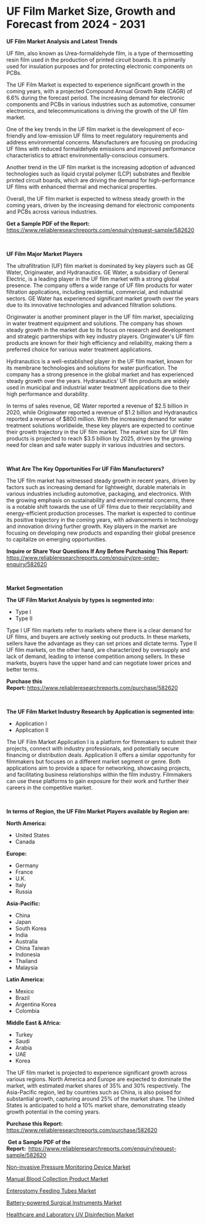 <p><h1>UF Film Market Size, Growth and Forecast from 2024 - 2031</h1></p><p><strong>UF Film Market Analysis and Latest Trends</strong></p>
<p><p>UF film, also known as Urea-formaldehyde film, is a type of thermosetting resin film used in the production of printed circuit boards. It is primarily used for insulation purposes and for protecting electronic components on PCBs.</p><p>The UF Film Market is expected to experience significant growth in the coming years, with a projected Compound Annual Growth Rate (CAGR) of 6.6% during the forecast period. The increasing demand for electronic components and PCBs in various industries such as automotive, consumer electronics, and telecommunications is driving the growth of the UF film market.</p><p>One of the key trends in the UF film market is the development of eco-friendly and low-emission UF films to meet regulatory requirements and address environmental concerns. Manufacturers are focusing on producing UF films with reduced formaldehyde emissions and improved performance characteristics to attract environmentally-conscious consumers.</p><p>Another trend in the UF film market is the increasing adoption of advanced technologies such as liquid crystal polymer (LCP) substrates and flexible printed circuit boards, which are driving the demand for high-performance UF films with enhanced thermal and mechanical properties.</p><p>Overall, the UF film market is expected to witness steady growth in the coming years, driven by the increasing demand for electronic components and PCBs across various industries.</p></p>
<p><strong>Get a Sample PDF of the Report:&nbsp;</strong> <a href="https://www.reliableresearchreports.com/enquiry/request-sample/582620">https://www.reliableresearchreports.com/enquiry/request-sample/582620</a></p>
<p>&nbsp;</p>
<p><strong>UF Film Major Market Players</strong></p>
<p><p>The ultrafiltration (UF) film market is dominated by key players such as GE Water, Originwater, and Hydranautics.  GE Water, a subsidiary of General Electric, is a leading player in the UF film market with a strong global presence. The company offers a wide range of UF film products for water filtration applications, including residential, commercial, and industrial sectors. GE Water has experienced significant market growth over the years due to its innovative technologies and advanced filtration solutions.</p><p>Originwater is another prominent player in the UF film market, specializing in water treatment equipment and solutions. The company has shown steady growth in the market due to its focus on research and development and strategic partnerships with key industry players. Originwater's UF film products are known for their high efficiency and reliability, making them a preferred choice for various water treatment applications.</p><p>Hydranautics is a well-established player in the UF film market, known for its membrane technologies and solutions for water purification. The company has a strong presence in the global market and has experienced steady growth over the years. Hydranautics' UF film products are widely used in municipal and industrial water treatment applications due to their high performance and durability.</p><p>In terms of sales revenue, GE Water reported a revenue of $2.5 billion in 2020, while Originwater reported a revenue of $1.2 billion and Hydranautics reported a revenue of $800 million. With the increasing demand for water treatment solutions worldwide, these key players are expected to continue their growth trajectory in the UF film market. The market size for UF film products is projected to reach $3.5 billion by 2025, driven by the growing need for clean and safe water supply in various industries and sectors.</p></p>
<p>&nbsp;</p>
<p><strong>What Are The Key Opportunities For UF Film Manufacturers?</strong></p>
<p><p>The UF film market has witnessed steady growth in recent years, driven by factors such as increasing demand for lightweight, durable materials in various industries including automotive, packaging, and electronics. With the growing emphasis on sustainability and environmental concerns, there is a notable shift towards the use of UF films due to their recyclability and energy-efficient production processes. The market is expected to continue its positive trajectory in the coming years, with advancements in technology and innovation driving further growth. Key players in the market are focusing on developing new products and expanding their global presence to capitalize on emerging opportunities.</p></p>
<p><strong>Inquire or Share Your Questions If Any Before Purchasing This Report:</strong> <a href="https://www.reliableresearchreports.com/enquiry/pre-order-enquiry/582620">https://www.reliableresearchreports.com/enquiry/pre-order-enquiry/582620</a></p>
<p>&nbsp;</p>
<p><strong>Market Segmentation</strong></p>
<p><strong>The UF Film Market Analysis by types is segmented into:</strong></p>
<p><ul><li>Type I</li><li>Type II</li></ul></p>
<p><p>Type I UF film markets refer to markets where there is a clear demand for UF films, and buyers are actively seeking out products. In these markets, sellers have the advantage as they can set prices and dictate terms. Type II UF film markets, on the other hand, are characterized by oversupply and lack of demand, leading to intense competition among sellers. In these markets, buyers have the upper hand and can negotiate lower prices and better terms.</p></p>
<p><strong>Purchase this Report:&nbsp;</strong><a href="https://www.reliableresearchreports.com/purchase/582620">https://www.reliableresearchreports.com/purchase/582620</a></p>
<p>&nbsp;</p>
<p><strong>The UF Film Market Industry Research by Application is segmented into:</strong></p>
<p><ul><li>Application I</li><li>Application II</li></ul></p>
<p><p>The UF Film Market Application I is a platform for filmmakers to submit their projects, connect with industry professionals, and potentially secure financing or distribution deals. Application II offers a similar opportunity for filmmakers but focuses on a different market segment or genre. Both applications aim to provide a space for networking, showcasing projects, and facilitating business relationships within the film industry. Filmmakers can use these platforms to gain exposure for their work and further their careers in the competitive market.</p></p>
<p>&nbsp;</p>
<p><strong>In terms of Region, the UF Film Market Players available by Region are:</strong></p>
<p>
    <p> <strong> North America: </strong>
        <ul>
            <li>United States</li>
            <li>Canada</li>
        </ul>
        </p> 
    <p> <strong> Europe: </strong>
        <ul>
            <li>Germany</li>
            <li>France</li>
            <li>U.K.</li>
            <li>Italy</li>
            <li>Russia</li>
        </ul>
        </p> 
    <p> <strong> Asia-Pacific: </strong>
        <ul>
            <li>China</li>
            <li>Japan</li>
            <li>South Korea</li>
            <li>India</li>
            <li>Australia</li>
            <li>China Taiwan</li>
            <li>Indonesia</li>
            <li>Thailand</li>
            <li>Malaysia</li>
        </ul>
        </p> 
    <p> <strong> Latin America: </strong>
        <ul>
            <li>Mexico</li>
            <li>Brazil</li>
            <li>Argentina Korea</li>
            <li>Colombia</li>
        </ul>
        </p> 
    <p> <strong> Middle East & Africa: </strong>
        <ul>
            <li>Turkey</li>
            <li>Saudi</li>
            <li>Arabia</li>
            <li>UAE</li>
            <li>Korea</li>
        </ul>
    </p>
    </p>
<p><p>The UF film market is projected to experience significant growth across various regions. North America and Europe are expected to dominate the market, with estimated market shares of 35% and 30% respectively. The Asia-Pacific region, led by countries such as China, is also poised for substantial growth, capturing around 25% of the market share. The United States is anticipated to hold a 10% market share, demonstrating steady growth potential in the coming years.</p></p>
<p><strong>Purchase this Report: </strong><a href="https://www.reliableresearchreports.com/purchase/582620">https://www.reliableresearchreports.com/purchase/582620</a></p>
<p>&nbsp;<strong>Get a Sample PDF of the Report:&nbsp;&nbsp;</strong><a href="https://www.reliableresearchreports.com/enquiry/request-sample/582620">https://www.reliableresearchreports.com/enquiry/request-sample/582620</a></p>
<p><strong></strong></p>
<p><p><a href="https://medium.com/p/a2e044b3412d/edit">Non-invasive Pressure Monitoring Device Market</a></p><p><a href="https://medium.com/p/db3f4d226003/edit">Manual Blood Collection Product Market</a></p><p><a href="https://medium.com/@harrymcgrath965/enterostomy-feeding-tubes-market-insight-market-trends-growth-forecasted-from-2024-to-2031-7ccc3cd33b3f">Enterostomy Feeding Tubes Market</a></p><p><a href="https://medium.com/p/224b3af69779/edit">Battery-powered Surgical Instruments Market</a></p><p><a href="https://medium.com/p/ffaa8346c0af/edit">Healthcare and Laboratory UV Disinfection Market</a></p></p>